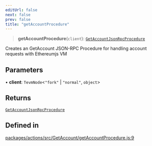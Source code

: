 ```yaml
---
editUrl: false
next: false
prev: false
title: "getAccountProcedure"
---
```


> **getAccountProcedure**(`client`): [`GetAccountJsonRpcProcedure`](/reference/tevm/actions/type-aliases/getaccountjsonrpcprocedure/)

Creates an GetAccount JSON-RPC Procedure for handling account requests with Ethereumjs VM

## Parameters

• **client**: `TevmNode`\<`"fork"` \| `"normal"`, `object`\>

## Returns

[`GetAccountJsonRpcProcedure`](/reference/tevm/actions/type-aliases/getaccountjsonrpcprocedure/)

## Defined in

[packages/actions/src/GetAccount/getAccountProcedure.js:9](https://github.com/evmts/tevm-monorepo/blob/main/packages/actions/src/GetAccount/getAccountProcedure.js#L9)
